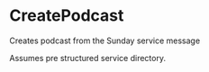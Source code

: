 # CreatePodcast
Creates podcast from the Sunday service message

Assumes pre structured service directory.
